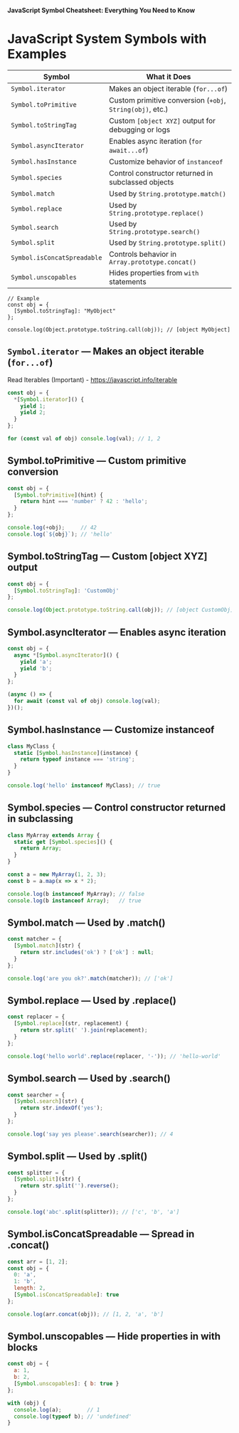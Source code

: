 **JavaScript Symbol Cheatsheet: Everything You Need to Know**
# JavaScript System Symbols with Examples

| **Symbol**                  | **What it Does**                                          |
|----------------------------|-----------------------------------------------------------|
| `Symbol.iterator`          | Makes an object iterable (`for...of`)                     |
| `Symbol.toPrimitive`       | Custom primitive conversion (`+obj`, `String(obj)`, etc.) |
| `Symbol.toStringTag`       | Custom `[object XYZ]` output for debugging or logs        |
| `Symbol.asyncIterator`     | Enables async iteration (`for await...of`)                |
| `Symbol.hasInstance`       | Customize behavior of `instanceof`                        |
| `Symbol.species`           | Control constructor returned in subclassed objects        |
| `Symbol.match`             | Used by `String.prototype.match()`                        |
| `Symbol.replace`           | Used by `String.prototype.replace()`                      |
| `Symbol.search`            | Used by `String.prototype.search()`                       |
| `Symbol.split`             | Used by `String.prototype.split()`                        |
| `Symbol.isConcatSpreadable`| Controls behavior in `Array.prototype.concat()`           |
| `Symbol.unscopables`       | Hides properties from `with` statements                   |

```javascipt
// Example
const obj = {
  [Symbol.toStringTag]: "MyObject"
};

console.log(Object.prototype.toString.call(obj)); // [object MyObject]
```

## `Symbol.iterator` — Makes an object iterable (`for...of`)
Read Iterables (Important) - https://javascript.info/iterable 
```javascript
const obj = {
  *[Symbol.iterator]() {
    yield 1;
    yield 2;
  }
};

for (const val of obj) console.log(val); // 1, 2
```

## Symbol.toPrimitive — Custom primitive conversion
```javascript
const obj = {
  [Symbol.toPrimitive](hint) {
    return hint === 'number' ? 42 : 'hello';
  }
};

console.log(+obj);     // 42
console.log(`${obj}`); // 'hello'

```

## Symbol.toStringTag — Custom [object XYZ] output
```javascript
const obj = {
  [Symbol.toStringTag]: 'CustomObj'
};

console.log(Object.prototype.toString.call(obj)); // [object CustomObj]

```

## Symbol.asyncIterator — Enables async iteration
```javascript
const obj = {
  async *[Symbol.asyncIterator]() {
    yield 'a';
    yield 'b';
  }
};

(async () => {
  for await (const val of obj) console.log(val);
})();

```

## Symbol.hasInstance — Customize instanceof
```javascript
class MyClass {
  static [Symbol.hasInstance](instance) {
    return typeof instance === 'string';
  }
}

console.log('hello' instanceof MyClass); // true

```

## Symbol.species — Control constructor returned in subclassing
```javascript
class MyArray extends Array {
  static get [Symbol.species]() {
    return Array;
  }
}

const a = new MyArray(1, 2, 3);
const b = a.map(x => x * 2);

console.log(b instanceof MyArray); // false
console.log(b instanceof Array);   // true
```

## Symbol.match — Used by .match()
```javascript
const matcher = {
  [Symbol.match](str) {
    return str.includes('ok') ? ['ok'] : null;
  }
};

console.log('are you ok?'.match(matcher)); // ['ok']
```

## Symbol.replace — Used by .replace()
```javascript
const replacer = {
  [Symbol.replace](str, replacement) {
    return str.split(' ').join(replacement);
  }
};

console.log('hello world'.replace(replacer, '-')); // 'hello-world'
```

## Symbol.search — Used by .search()
```javascript
const searcher = {
  [Symbol.search](str) {
    return str.indexOf('yes');
  }
};

console.log('say yes please'.search(searcher)); // 4
```

## Symbol.split — Used by .split()
```javascript
const splitter = {
  [Symbol.split](str) {
    return str.split('').reverse();
  }
};

console.log('abc'.split(splitter)); // ['c', 'b', 'a']

```

## Symbol.isConcatSpreadable — Spread in .concat()
```javascript
const arr = [1, 2];
const obj = {
  0: 'a',
  1: 'b',
  length: 2,
  [Symbol.isConcatSpreadable]: true
};

console.log(arr.concat(obj)); // [1, 2, 'a', 'b']

```

## Symbol.unscopables — Hide properties in with blocks
```javascript
const obj = {
  a: 1,
  b: 2,
  [Symbol.unscopables]: { b: true }
};

with (obj) {
  console.log(a);        // 1
  console.log(typeof b); // 'undefined'
}

```
